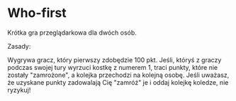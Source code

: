 # Who-first

Krótka gra przeglądarkowa dla dwóch osób.

Zasady:

Wygrywa gracz, który pierwszy zdobędzie 100 pkt.
Jeśli, któryś z graczy podczas swojej tury wyrzuci kostkę z numerem 1, traci punkty, które nie zostały "zamrożone", a kolejka przechodzi na kolejną osobę.
Jeśli uważasz, że uzyskane punkty zadowalają Cię "zamróź" je i oddaj kolejkę koledze, nie ryzykuj!
